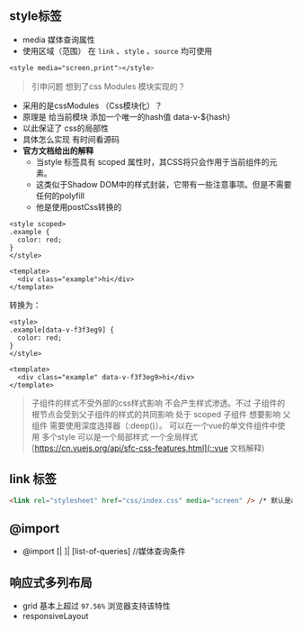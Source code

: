 ## style标签

- media 媒体查询属性
- 使用区域（范围） 在 ``link`` 、``style`` 、``source`` 均可使用

``` css
<style media="screen,print"></style>
```

> 引申问题 想到了css Modules 模块实现的？
- 采用的是cssModules （Css模块化）？
- 原理是 给当前模块 添加一个唯一的hash值 data-v-${hash}
- 以此保证了 css的局部性
- 具体怎么实现 有时间看源码
- **官方文档给出的解释**
    - 当style 标签具有 scoped 属性时，其CSS将只会作用于当前组件的元素。
    - 这类似于Shadow DOM中的样式封装，它带有一些注意事项。但是不需要任何的polyfill
    - 他是使用postCss转换的
``` vue
<style scoped>
.example {
  color: red;
}
</style>

<template>
  <div class="example">hi</div>
</template>
```
转换为：

```vue
<style>
.example[data-v-f3f3eg9] {
  color: red;
}
</style>

<template>
  <div class="example" data-v-f3f3eg9>hi</div>
</template>
```

> 子组件的样式不受外部的css样式影响 不会产生样式渗透。不过 子组件的根节点会受到父子组件的样式的共同影响
> 处于 scoped 子组件 想要影响 父组件 需要使用深度选择器（:deep()）。
> 可以在一个vue的单文件组件中使用 多个style 可以是一个局部样式 一个全局样式
> [https://cn.vuejs.org/api/sfc-css-features.html](::vue 文档解释)


## link 标签

``` html
<link rel="stylesheet" href="css/index.css" media="screen" /> /* 默认是all */
```
## @import 

- @import [<url>| <String>]| [list-of-queries] //媒体查询条件  

## 响应式多列布局 

- grid  基本上超过 ``97.56%`` 浏览器支持该特性
- responsiveLayout